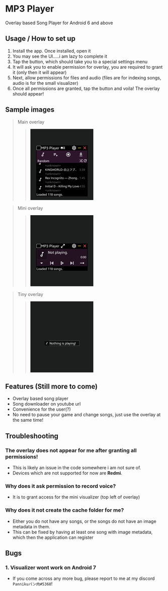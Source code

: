 # MP3 Player
Overlay based Song Player for Android 6 and above

## Usage / How to set up 
1. Install the app. Once installed, open it
2. You may see the UI.....i am lazy to complete it
3. Tap the button, which should take you to a special settings menu
4. It will ask you to enable permission for overlay, you are required to grant it (only then it will appear)
5. Next, allow permissions for files and audio (files are for indexing songs, audio is for the small visualizer)
6. Once all permissions are granted, tap the button and voila! The overlay should appear!

## Sample images
> Main overlay
>>  <img src="/assets/Untitled523_20230101181318.png" alt="Main overlay" width="200" height="225"/>


> Mini overlay
>> <img src="/assets/Untitled523_20230101181320.png" alt="Main overlay" width="200" height="225"/>


> Tiny overlay
>> <img src="/assets/Untitled523_20230101181321.png" alt="Main overlay" width="200" height="225"/>


## Features (Still more to come)
- Overlay based song player
- Song downloader on youtube url
- Convenience for the user(?)
- No need to pause your game and change songs, just use the overlay at the same time!

## Troubleshooting
### The overlay does not appear for me after granting all permissions!
- This is likely an issue in the code somewhere i am not sure of.
- Devices which are not supported for now are **Redmi**.

### Why does it ask permission to record voice?
- It is to grant access for the mini visualizer (top left of overlay)

### Why does it not create the cache folder for me?
- Either you do not have any songs, or the songs do not have an image metadata in them.
- This can be fixed by having at least one song with image metadata, which then the application can register

## Bugs
### 1. Visualizer wont work on Android 7
- If you come across any more bug, please report to me at my discord `Pannikuパン肉#5360`!
